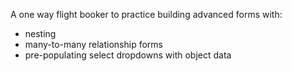 A one way flight booker to practice building advanced forms with:
  - nesting
  - many-to-many relationship forms
  - pre-populating select dropdowns with object data
